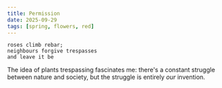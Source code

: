 ```yaml
---
title: Permission
date: 2025-09-29
tags: [spring, flowers, red]
---
```


```
roses climb rebar;
neighbours forgive trespasses
and leave it be
```

<!--more-->

The idea of plants trespassing fascinates me: there's a constant struggle between nature and society, but the struggle is entirely *our* invention.
